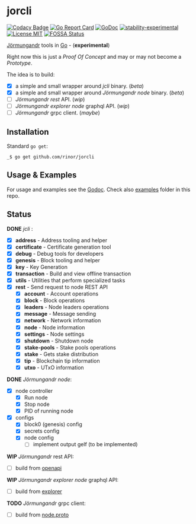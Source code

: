 # jorcli

[![Codacy Badge](https://api.codacy.com/project/badge/Grade/fb345d4e21584e38b13695438c733c79)](https://www.codacy.com/app/rinor/jorcli?utm_source=github.com&amp;utm_medium=referral&amp;utm_content=rinor/jorcli&amp;utm_campaign=Badge_Grade)
[![Go Report Card](https://goreportcard.com/badge/github.com/rinor/jorcli)](https://goreportcard.com/report/github.com/rinor/jorcli)
[![GoDoc](https://godoc.org/github.com/rinor/jorcli?status.svg)](https://godoc.org/github.com/rinor/jorcli)
[![stability-experimental](https://img.shields.io/badge/stability-experimental-orange.svg)](https://github.com/emersion/stability-badges#experimental)
[![License MIT](https://img.shields.io/badge/license-MIT-lightgrey.svg?style=flat)](LICENSE)
[![FOSSA Status](https://app.fossa.com/api/projects/git%2Bgithub.com%2Frinor%2Fjorcli.svg?type=shield)](https://app.fossa.com/projects/git%2Bgithub.com%2Frinor%2Fjorcli?ref=badge_shield)

[Jörmungandr](https://github.com/input-output-hk/jormungandr) tools in [Go](https://golang.org/) - (**experimental**)

Right now this is just a *Proof Of Concept* and may or may not become a *Prototype*.

The idea is to build:

- [x] a simple and small wrapper around *jcli* binary. (*beta*)
- [x] a simple and small wrapper around *Jörmungandr node* binary. (*beta*)
- [ ] *Jörmungandr rest* API. (*wip*)
- [ ] *Jörmungandr explorer node* graphql API. (*wip*)
- [ ] *Jörmungandr* grpc client. (*maybe*)

## Installation

Standard `go get`:

```shell
_$ go get github.com/rinor/jorcli
```

## Usage & Examples

For usage and examples see the [Godoc](https://godoc.org/github.com/rinor/jorcli).
Check also [examples](examples) folder in this repo.

## Status

**DONE** *jcli* :

- [x] **address** - Address tooling and helper
- [x] **certificate** - Certificate generation tool
- [x] **debug** - Debug tools for developers
- [x] **genesis** - Block tooling and helper
- [x] **key** - Key Generation
- [x] **transaction** - Build and view offline transaction
- [x] **utils** - Utilities that perform specialized tasks
- [x] **rest** - Send request to node REST API
  - [x] **account** - Account operations
  - [x] **block** - Block operations
  - [x] **leaders** - Node leaders operations
  - [x] **message** - Message sending
  - [x] **network** - Network information
  - [x] **node** - Node information
  - [x] **settings** - Node settings
  - [x] **shutdown** - Shutdown node
  - [x] **stake-pools** - Stake pools operations
  - [x] **stake** - Gets stake distribution
  - [x] **tip** - Blockchain tip information
  - [x] **utxo** - UTxO information

**DONE** *Jörmungandr node*:

- [x] node controller
  - [x] Run node
  - [x] Stop node
  - [x] PID of running node
- [x] configs
  - [x] block0 (genesis) config
  - [x] secrets config
  - [x] node config
    - [ ] implement output gelf (to be implemented)

**WIP** *Jörmungandr* rest API:

- [ ] build from [openapi](https://github.com/input-output-hk/jormungandr/blob/master/doc/openapi.yaml)

**WIP** *Jörmungandr explorer node* graphql API:

- [ ] build from [explorer](https://github.com/input-output-hk/jormungandr/tree/master/jormungandr/src/rest/explorer)

**TODO** *Jörmungandr* grpc client:

- [ ] build from [node.proto](https://github.com/input-output-hk/chain-libs/blob/master/network-grpc/proto/node.proto)
